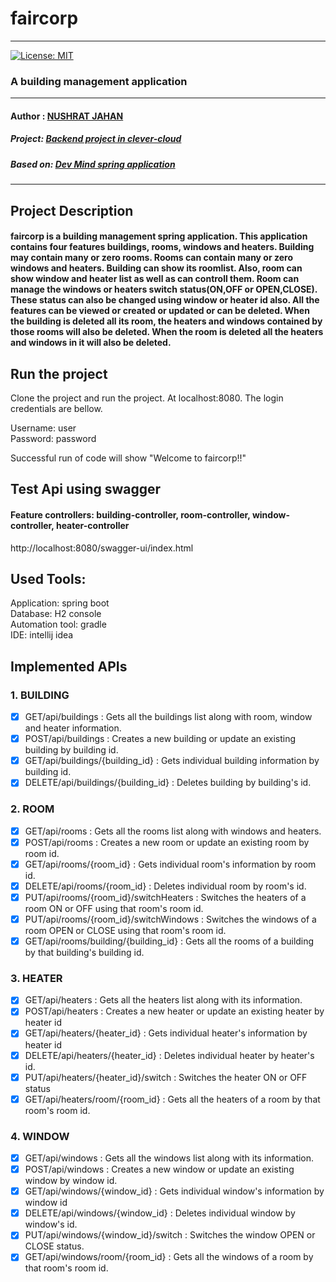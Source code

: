 # faircorp
- - - -
[![License: MIT](https://img.shields.io/badge/License-MIT-ff69b4)](https://opensource.org/licenses/MIT)

### A building management application
- - - -
#### Author : [NUSHRAT JAHAN](https://github.com/Nushrat-Jahan)
##### Project: [Backend project in clever-cloud](http://faircorp-nushrat-jahan.cleverapps.io/)
##### Based on: [Dev Mind spring application](https://dev-mind.fr/formations.html)  

- - - -
## Project Description
#### faircorp is a building management spring application. This application contains four features buildings, rooms, windows and heaters. Building may contain many or zero rooms. Rooms can contain many or zero windows and heaters. Building can show its roomlist. Also, room can show window and heater list as well as can controll them. Room can manage the windows or heaters switch status(ON,OFF or OPEN,CLOSE). These status can also be changed using window or heater id also. All the features can be viewed or created or updated or can be deleted. When the building is deleted all its room, the heaters and windows contained by those rooms will also be deleted. When the room is deleted all the heaters and windows in it will also be deleted.

## Run the project
Clone the project and run the project. At localhost:8080. The login credentials are bellow.

Username: user</br>
Password: password

Successful run of code will show "Welcome to faircorp!!"

## Test Api using swagger 
#### Feature controllers: building-controller, room-controller, window-controller, heater-controller
http://localhost:8080/swagger-ui/index.html

## Used Tools:
Application: spring boot </br>
Database: H2 console</br>
Automation tool: gradle</br> 
IDE: intellij idea</br>

## Implemented APIs
### 1. BUILDING
   - [x] GET/api/buildings : Gets all the buildings list along with room, window and heater information.
   - [x] POST/api/buildings : Creates a new building or update an existing building by building id.
   - [x] GET/api/buildings/{building_id} : Gets individual building information by building id.
   - [x] DELETE/api/buildings/{building_id} : Deletes building by building's id.

### 2. ROOM
   - [x] GET/api/rooms : Gets all the rooms list along with windows and heaters.
   - [x] POST/api/rooms : Creates a new room or update an existing room by room id.
   - [x] GET/api/rooms/{room_id} : Gets individual room's information by room id.
   - [x] DELETE/api/rooms/{room_id} : Deletes individual room by room's id.
   - [x] PUT/api/rooms/{room_id}/switchHeaters : Switches the heaters of a room ON or OFF using that room's room id. 
   - [x] PUT/api/rooms/{room_id}/switchWindows : Switches the windows of a room OPEN or CLOSE using that room's room id.
   - [x] GET/api/rooms/building/{building_id} : Gets all the rooms of a building by that building's building id.

### 3. HEATER
   - [x] GET/api/heaters : Gets all the heaters list along with its information.
   - [x] POST/api/heaters : Creates a new heater or update an existing heater by heater id
   - [x] GET/api/heaters/{heater_id} : Gets individual heater's information by heater id
   - [x] DELETE/api/heaters/{heater_id} : Deletes individual heater by heater's id.
   - [x] PUT/api/heaters/{heater_id}/switch : Switches the heater ON or OFF status
   - [x] GET/api/heaters/room/{room_id} : Gets all the heaters of a room by that room's room id.

### 4. WINDOW
   - [x] GET/api/windows : Gets all the windows list along with its information.
   - [x] POST/api/windows : Creates a new window or update an existing window by window id.
   - [x] GET/api/windows/{window_id} : Gets individual window's information by window id
   - [x] DELETE/api/windows/{window_id} : Deletes individual window by window's id.
   - [x] PUT/api/windows/{window_id}/switch : Switches the window OPEN or CLOSE status.
   - [x] GET/api/windows/room/{room_id} : Gets all the windows of a room by that room's room id.
